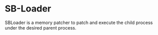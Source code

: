 # SB-Loader
SBLoader is a memory patcher to patch and execute the child process under the desired parent process.
